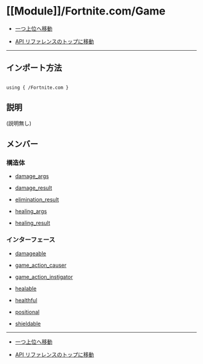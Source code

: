# [[Module]]/Fortnite.com/Game

- [一つ上位へ移動](../main.md)

- [API リファレンスのトップに移動](/main.md)

---

## インポート方法

```verse

using { /Fortnite.com }

```

## 説明

(説明無し)

## メンバー

### 構造体

- [damage_args](./S_damage_args/main.md)

- [damage_result](./S_damage_result/main.md)

- [elimination_result](./S_elimination_result/main.md)

- [healing_args](./S_healing_args/main.md)

- [healing_result](./S_healing_result/main.md)

### インターフェース

- [damageable](./I_damageable/main.md)

- [game_action_causer](./I_game_action_causer/main.md)

- [game_action_instigator](./I_game_action_instigator/main.md)

- [healable](./I_healable/main.md)

- [healthful](./I_healthful/main.md)

- [positional](./I_positional/main.md)

- [shieldable](./I_shieldable/main.md)

---

- [一つ上位へ移動](../main.md)

- [API リファレンスのトップに移動](/main.md)
